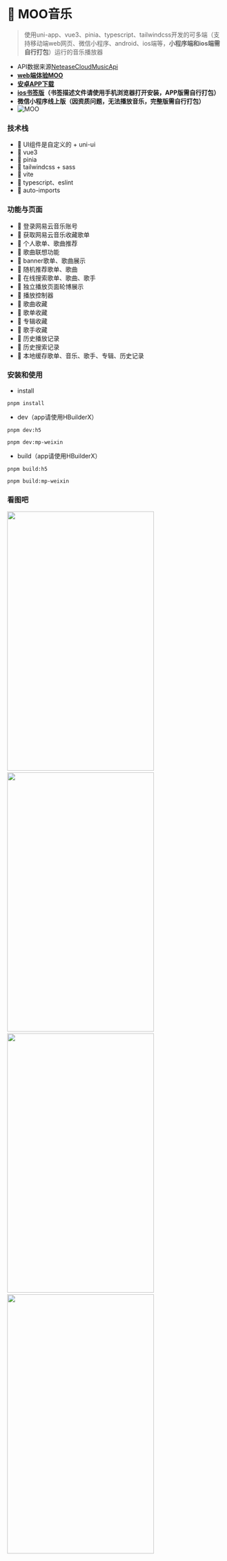 # 🎵 MOO音乐 

>使用uni-app、vue3、pinia、typescript、tailwindcss开发的可多端（支持移动端web网页、微信小程序、android、ios端等，**小程序端和ios端需自行打包**）运行的音乐播放器
- API数据来源[NeteaseCloudMusicApi](https://github.com/Binaryify/NeteaseCloudMusicApi)
- **[web端体验MOO](https://moo.osrc.com/)**
- **[安卓APP下载](https://github.com/lei1248276/MOO-music/releases)**
- **[ios书签版](https://jaye.osrc.com/static/moo.mobileconfig)（书签描述文件请使用手机浏览器打开安装，APP版需自行打包）**
- **微信小程序线上版（因资质问题，无法播放音乐，完整版需自行打包）**
- ![MOO](https://jaye.osrc.com/static/MOO.jpg)

### 技术栈
- 🚀 UI组件是自定义的 + uni-ui
- 🚀 vue3
- 🚀 pinia
- 🚀 tailwindcss + sass
- 🚀 vite
- 🚀 typescript、eslint
- 🚀 auto-imports

### 功能与页面
- 🎵 登录网易云音乐账号
- 🎵 获取网易云音乐收藏歌单
- 🎵 个人歌单、歌曲推荐
- 🎵 歌曲联想功能
- 🎵 banner歌单、歌曲展示
- 🎵 随机推荐歌单、歌曲
- 🎵 在线搜索歌单、歌曲、歌手
- 🎵 独立播放页面轮博展示
- 🎵 播放控制器
- 🎵 歌曲收藏
- 🎵 歌单收藏
- 🎵 专辑收藏
- 🎵 歌手收藏
- 🎵 历史播放记录
- 🎵 历史搜索记录
- 🎵 本地缓存歌单、音乐、歌手、专辑、历史记录

### 安装和使用
- install
```shell
pnpm install
```
- dev（app请使用HBuilderX）
```shell
pnpm dev:h5
```
```shell
pnpm dev:mp-weixin
```
- build（app请使用HBuilderX）
```shell
pnpm build:h5
```
```shell
pnpm build:mp-weixin
```


### 看图吧
<div style="display:flex;flex-wrap: wrap;gap: 4px;">
  <img src="https://jaye.osrc.com/static/play.gif" width="340px" height="600px">
  <img src="https://jaye.osrc.com/static/home.png" width="340px" height="600px">
  <img src="https://jaye.osrc.com/static/playlist.png" width="340px" height="600px">
  <img src="https://jaye.osrc.com/static/play.png" width="340px" height="600px">
</div>
